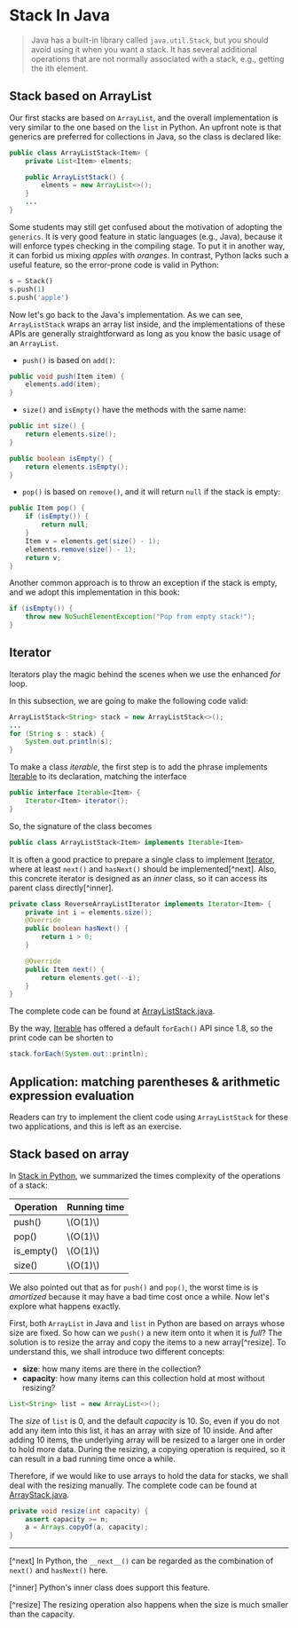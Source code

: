 # Stack In Java
> Java has a built-in library called `java.util.Stack`, but you should avoid using it when you want a stack. It has several additional operations that are not normally associated with a stack, e.g., getting the ith element. 

## Stack based on ArrayList
Our first stacks are based on `ArrayList`, and the overall implementation is very similar to the one based on the `list` in Python. An upfront note is that generics are preferred for collections in Java, so the class is declared like:

```java
public class ArrayListStack<Item> {
    private List<Item> elments;

    public ArrayListStack() {
        elments = new ArrayList<>();
    }
    ...
}
```

Some students may still get confused about the motivation of adopting the `generics`. It is very good feature in static languages (e.g., Java), because it will enforce types checking in the compiling stage. To put it in another way, it can forbid us mixing *apples* with *oranges*. In contrast, Python lacks such a useful feature, so the error-prone code is valid in Python:

```python
s = Stack()
s.push(1)
s.push('apple')
```

Now let's go back to the Java's implementation. As we can see, `ArrayListStack` wraps an array list inside, and the implementations of these APIs are generally straightforward as long as you know the basic usage of an `ArrayList`.

- `push()` is based on `add()`:

```java
public void push(Item item) {
    elements.add(item);
}
```

- `size()` and `isEmpty()` have the methods with the same name:

```java
public int size() {
    return elements.size();
}

public boolean isEmpty() {
    return elements.isEmpty();
}
```

- `pop()` is based on `remove()`, and it will return `null` if the stack is empty:

```java
public Item pop() {
    if (isEmpty()) {
        return null;
    }
    Item v = elements.get(size() - 1);
    elements.remove(size() - 1);
    return v;
}
```

Another common approach is to throw an exception if the stack is empty, and we adopt this implementation in this book:

```java
if (isEmpty()) {
    throw new NoSuchElementException("Pop from empty stack!");
}
```

## Iterator
Iterators play the magic behind the scenes when we use the enhanced *for* loop. 

In this subsection, we are going to make the following code valid:

```java
ArrayListStack<String> stack = new ArrayListStack<>();
...
for (String s : stack) {
    System.out.println(s);
}
```

To make a class *iterable*, the first step is to add the phrase implements [Iterable](https://docs.oracle.com/en/java/javase/11/docs/api/java.base/java/lang/Iterable.html) to its declaration, matching the interface

```java
public interface Iterable<Item> {
    Iterator<Item> iterator();
}
```

So, the signature of the class becomes

```java
public class ArrayListStack<Item> implements Iterable<Item>
```

It is often a good practice to prepare a single class to implement [Iterator](https://docs.oracle.com/en/java/javase/11/docs/api/java.base/java/util/Iterator.html), where at least `next()` and `hasNext()` should be implemented[^next]. Also, this concrete iterator is designed as an *inner* class, so it can access its parent class directly[^inner].

```java
private class ReverseArrayListIterator implements Iterator<Item> {
    private int i = elements.size();
    @Override
    public boolean hasNext() {
        return i > 0;
    }

    @Override
    public Item next() {
        return elements.get(--i);
    }
}
```


The complete code can be found at [ArrayListStack.java](https://github.com/ChenZhongPu/data-structure-swufe/tree/master/code/java/stack-queue/src/main/java/org/swufe/datastructure/ArrayListStack.java).

By the way, [Iterable](https://docs.oracle.com/en/java/javase/11/docs/api/java.base/java/lang/Iterable.html) has offered a default `forEach()` API since 1.8, so the print code can be shorten to 

```java
stack.forEach(System.out::println);
```

## Application: matching parentheses & arithmetic expression evaluation

Readers can try to implement the client code using `ArrayListStack` for these two applications, and this is left as an exercise.

## Stack based on array
In [Stack in Python](./stack_python.md), we summarized the times complexity of the operations of a stack:

| Operation | Running time |
| -------- |  ------- |
| push()  | \\(O(1)\\) |
| pop() | \\(O(1)\\) |
| is_empty() | \\(O(1)\\) |
| size() | \\(O(1)\\) |

We also pointed out that as for `push()` and `pop()`, the worst time is is *amortized* because it may have a bad time cost once a while. Now let's explore what happens exactly.

First, both `ArrayList` in Java and `list` in Python are based on arrays whose size are fixed. So how can we `push()` a new item onto it when it is *full*? The solution is to resize the array and copy the items to a new array[^resize]. To understand this, we shall introduce two different concepts:

- **size**: how many items are there in the collection?
- **capacity**: how many items can this collection hold at most without resizing?

```java
List<String> list = new ArrayList<>();
```

The *size* of `list` is 0, and the default *capacity* is 10. So, even if you do not add any item into this list, it has an array with size of 10 inside. And after adding 10 items, the underlying array will be resized to a larger one in order to hold more data. During the resizing, a copying operation is required, so it can result in a bad running time once a while.

Therefore, if we would like to use arrays to hold the data for stacks, we shall deal with the resizing manually. The complete code can be found at [ArrayStack.java](https://github.com/ChenZhongPu/data-structure-swufe/tree/master/code/java/stack-queue/src/main/java/org/swufe/datastructure/ArrayStack.java).


```java
private void resize(int capacity) {
    assert capacity >= n;
    a = Arrays.copyOf(a, capacity);
}
```

---
[^next] In Python, the `__next__()` can be regarded as the combination of `next()` and `hasNext()` here.

[^inner] Python's inner class does support this feature.

[^resize] The resizing operation also happens when the size is much smaller than the capacity.